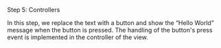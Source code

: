 Step 5: Controllers

In this step, we replace the text with a button and show the “Hello World” message when the button is pressed. The handling of the button's press event is implemented in the controller of the view.
